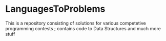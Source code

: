 # LanguagesToProblems
This is a repository consisting of solutions for various competetive programming contests ; contains code to Data Structures and much more stuff
